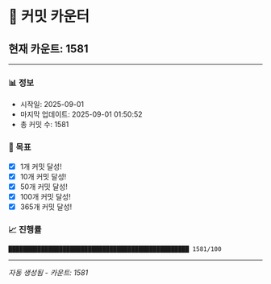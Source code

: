 # 🔢 커밋 카운터

## 현재 카운트: 1581

---

### 📊 정보
- 시작일: 2025-09-01
- 마지막 업데이트: 2025-09-01 01:50:52
- 총 커밋 수: 1581

### 🎯 목표
- [x] 1개 커밋 달성!
- [x] 10개 커밋 달성!
- [x] 50개 커밋 달성!
- [x] 100개 커밋 달성!
- [x] 365개 커밋 달성!

### 📈 진행률
```
██████████████████████████████████████████████████ 1581/100
```

---
*자동 생성됨 - 카운트: 1581*
